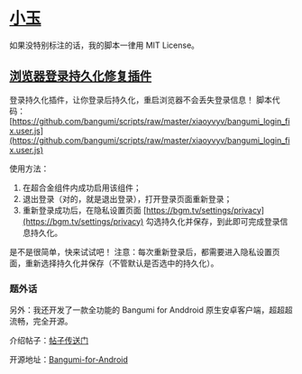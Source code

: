 # [小玉](https://bgm.tv/user/xiaoyvyv)
如果没特别标注的话，我的脚本一律用 MIT License。

## [浏览器登录持久化修复插件](bangumi_login_fix.user.js?raw=true)

登录持久化插件，让你登录后持久化，重启浏览器不会丢失登录信息！
脚本代码：[https://github.com/bangumi/scripts/raw/master/xiaoyvyv/bangumi_login_fix.user.js](https://github.com/bangumi/scripts/raw/master/xiaoyvyv/bangumi_login_fix.user.js)

使用方法：
1. 在超合金组件内成功启用该组件；
2. 退出登录（对的，就是退出登录），打开登录页面重新登录；
3. 重新登录成功后，在隐私设置页面 [https://bgm.tv/settings/privacy](https://bgm.tv/settings/privacy) 勾选持久化并保存，到此即可完成登录信息持久化。

是不是很简单，快来试试吧！
注意：每次重新登录后，都需要进入隐私设置页面，重新选择持久化并保存（不管默认是否选中的持久化）。

### 题外话
另外：我还开发了一款全功能的 Bangumi for Anddroid 原生安卓客户端，超超超流畅，完全开源。

介绍帖子：[帖子传送门](https://bgm.tv/group/topic/391651)

开源地址：[Bangumi-for-Android](https://github.com/xiaoyvyv/Bangumi-for-Android)
